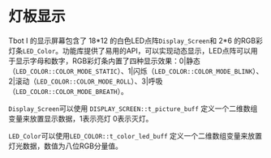 # 灯板显示

Tbot I 的显示屏幕包含了 18\*12 的白色LED点阵`Display_Screen`和 2\*6 的RGB彩灯条`LED_Color`。功能库提供了易用的API，可以实现动态显示，LED点阵可以用于显示字母和数字，RGB彩灯条内置了四种显示效果：0|静态（`LED_COLOR::COLOR_MODE_STATIC`）、1|闪烁（`LED_COLOR::COLOR_MODE_BLINK`）、2|滚动（`LED_COLOR::COLOR_MODE_ROLL`）、3|呼吸（`LED_COLOR::COLOR_MODE_BREATH`）。

`Display_Screen`可以使用 `DISPLAY_SCREEN::t_picture_buff` 定义一个二维数组变量来放置显示数据，1表示亮灯 0表示灭灯。

`LED_Color`可以使用`LED_COLOR::t_color_led_buff` 定义一个二维数组变量来放置灯光数据，数值为八位RGB分量值。
